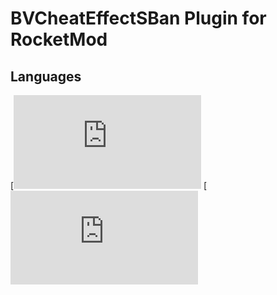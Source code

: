 # BVCheatEffectSBan Plugin for RocketMod
## Languages
[![ru](https://github.com/BoomViz/BVCheatEffectSBan/blob/master/README.RU.md)
[![en](https://github.com/BoomViz/BVCheatEffectSBan/blob/master/README.EN.md)
